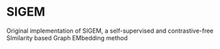 # SIGEM
Original implementation of SIGEM, a self-supervised and contrastive-free SImilarity based Graph EMbedding method
